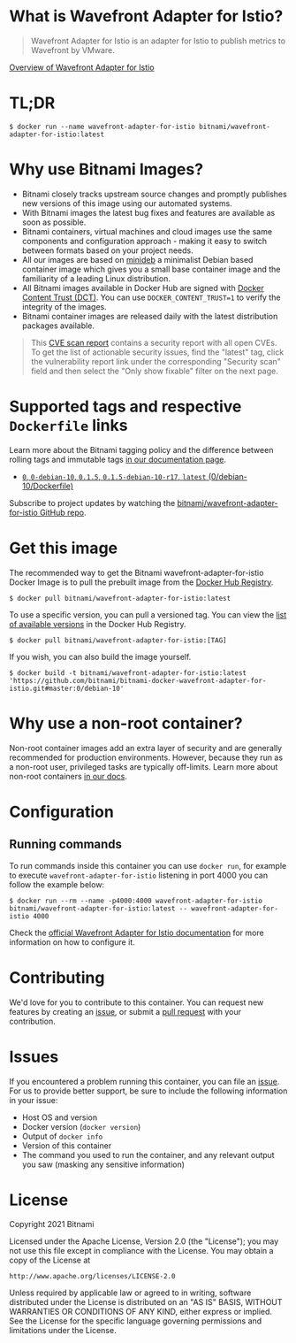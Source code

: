 # What is Wavefront Adapter for Istio?

> Wavefront Adapter for Istio is an adapter for Istio to publish metrics to Wavefront by VMware.


[Overview of Wavefront Adapter for Istio](https://github.com/vmware/wavefront-adapter-for-istio)

# TL;DR

```console
$ docker run --name wavefront-adapter-for-istio bitnami/wavefront-adapter-for-istio:latest
```

# Why use Bitnami Images?

* Bitnami closely tracks upstream source changes and promptly publishes new versions of this image using our automated systems.
* With Bitnami images the latest bug fixes and features are available as soon as possible.
* Bitnami containers, virtual machines and cloud images use the same components and configuration approach - making it easy to switch between formats based on your project needs.
* All our images are based on [minideb](https://github.com/bitnami/minideb) a minimalist Debian based container image which gives you a small base container image and the familiarity of a leading Linux distribution.
* All Bitnami images available in Docker Hub are signed with [Docker Content Trust (DCT)](https://docs.docker.com/engine/security/trust/content_trust/). You can use `DOCKER_CONTENT_TRUST=1` to verify the integrity of the images.
* Bitnami container images are released daily with the latest distribution packages available.


> This [CVE scan report](https://quay.io/repository/bitnami/wavefront-adapter-for-istio?tab=tags) contains a security report with all open CVEs. To get the list of actionable security issues, find the "latest" tag, click the vulnerability report link under the corresponding "Security scan" field and then select the "Only show fixable" filter on the next page.

# Supported tags and respective `Dockerfile` links

Learn more about the Bitnami tagging policy and the difference between rolling tags and immutable tags [in our documentation page](https://docs.bitnami.com/tutorials/understand-rolling-tags-containers/).


* [`0`, `0-debian-10`, `0.1.5`, `0.1.5-debian-10-r17`, `latest` (0/debian-10/Dockerfile)](https://github.com/bitnami/bitnami-docker-wavefront-adapter-for-istio/blob/0.1.5-debian-10-r17/0/debian-10/Dockerfile)

Subscribe to project updates by watching the [bitnami/wavefront-adapter-for-istio GitHub repo](https://github.com/bitnami/bitnami-docker-wavefront-adapter-for-istio).

# Get this image

The recommended way to get the Bitnami wavefront-adapter-for-istio Docker Image is to pull the prebuilt image from the [Docker Hub Registry](https://hub.docker.com/r/bitnami/wavefront-adapter-for-istio).

```console
$ docker pull bitnami/wavefront-adapter-for-istio:latest
```

To use a specific version, you can pull a versioned tag. You can view the [list of available versions](https://hub.docker.com/r/bitnami/wavefront-adapter-for-istio/tags/) in the Docker Hub Registry.

```console
$ docker pull bitnami/wavefront-adapter-for-istio:[TAG]
```

If you wish, you can also build the image yourself.

```console
$ docker build -t bitnami/wavefront-adapter-for-istio:latest 'https://github.com/bitnami/bitnami-docker-wavefront-adapter-for-istio.git#master:0/debian-10'
```

# Why use a non-root container?

Non-root container images add an extra layer of security and are generally recommended for production environments. However, because they run as a non-root user, privileged tasks are typically off-limits. Learn more about non-root containers [in our docs](https://docs.bitnami.com/tutorials/work-with-non-root-containers/).

# Configuration

## Running commands

To run commands inside this container you can use `docker run`, for example to execute `wavefront-adapter-for-istio` listening in port 4000 you can follow the example below:

```console
$ docker run --rm --name -p4000:4000 wavefront-adapter-for-istio bitnami/wavefront-adapter-for-istio:latest -- wavefront-adapter-for-istio 4000
```

Check the [official Wavefront Adapter for Istio documentation](https://github.com/vmware/wavefront-adapter-for-istio#configuration) for more information on how to configure it.

# Contributing

We'd love for you to contribute to this container. You can request new features by creating an [issue](https://github.com/bitnami/bitnami-docker-wavefront-adapter-for-istio/issues), or submit a [pull request](https://github.com/bitnami/bitnami-docker-wavefront-adapter-for-istio/pulls) with your contribution.

# Issues

If you encountered a problem running this container, you can file an [issue](https://github.com/bitnami/bitnami-docker-wavefront-adapter-for-istio/issues/new). For us to provide better support, be sure to include the following information in your issue:

- Host OS and version
- Docker version (`docker version`)
- Output of `docker info`
- Version of this container
- The command you used to run the container, and any relevant output you saw (masking any sensitive information)

# License

Copyright 2021 Bitnami

Licensed under the Apache License, Version 2.0 (the "License");
you may not use this file except in compliance with the License.
You may obtain a copy of the License at

    http://www.apache.org/licenses/LICENSE-2.0

Unless required by applicable law or agreed to in writing, software
distributed under the License is distributed on an "AS IS" BASIS,
WITHOUT WARRANTIES OR CONDITIONS OF ANY KIND, either express or implied.
See the License for the specific language governing permissions and
limitations under the License.
